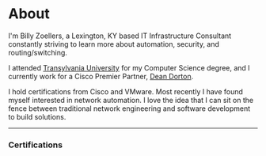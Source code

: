 # About

I'm Billy Zoellers, a Lexington, KY based IT Infrastructure Consultant constantly striving to learn more about automation, security, and routing/switching.

I attended [Transylvania University](https://transy.edu) for my Computer Science degree, and I currently work for a Cisco Premier Partner, [Dean Dorton](https://deandorton.com).

I hold certifications from Cisco and VMware. Most recently I have found myself interested in network automation. I love the idea that I can sit on the fence between traditional network engineering and software development to build solutions.

<hr />
<h3>Certifications</h3>
<div data-iframe-width="160" data-iframe-height="270" data-share-badge-id="1f3dd430-7869-4f5c-b2be-caca29860a73" data-share-badge-host="https://www.credly.com"></div>

<div data-iframe-width="160" data-iframe-height="270" data-share-badge-id="81e89774-70e5-4643-96a5-07d36ea9085e" data-share-badge-host="https://www.credly.com"></div>

<div data-iframe-width="160" data-iframe-height="270" data-share-badge-id="2ebee473-7bef-48b0-8e21-471841566540" data-share-badge-host="https://www.credly.com"></div>

<div data-iframe-width="160" data-iframe-height="270" data-share-badge-id="d4596bae-bc04-42d6-a180-86f08460222a" data-share-badge-host="https://www.credly.com"></div>

<div data-iframe-width="160" data-iframe-height="270" data-share-badge-id="22a4b820-4905-49a6-8b82-a5c5446f5f2a" data-share-badge-host="https://www.credly.com"></div>
    
<script type="text/javascript" async src="//cdn.credly.com/assets/utilities/embed.js"></script>